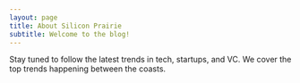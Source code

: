 ```yaml
---
layout: page
title: About Silicon Prairie
subtitle: Welcome to the blog!
---
```


Stay tuned to follow the latest trends in tech, startups, and VC. We cover the top trends happening between the coasts.
